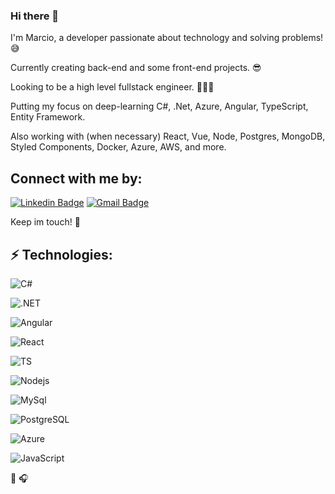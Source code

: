 ### Hi there 👋 
  
I'm Marcio, a developer passionate about technology and solving problems!  :sweat_smile:
  
  
Currently creating  back-end and some front-end projects. :sunglasses:  

Looking to be a high level fullstack engineer. 👨🏻‍💻


Putting my focus on deep-learning C#, .Net, Azure, Angular, TypeScript, Entity Framework.

Also working with (when necessary) React, Vue, Node, Postgres, MongoDB, Styled Components, Docker, Azure, AWS, and more.  
  
  
## Connect with me by:  
[![Linkedin Badge](https://img.shields.io/badge/-marcioramires-blue?style=flat-square&logo=Linkedin&logoColor=white&link=https://www.linkedin.com/in/marcio-ramires)](https://www.linkedin.com/in/marcio-ramires/)
[![Gmail Badge](https://img.shields.io/badge/-marcioramiresgt@gmail.com-c14438?style=flat-square&logo=Gmail&logoColor=white&link=mailto:marcioramiresgt@gmail.com)](mailto:marcioramiresgt@gmail.com)  
  
Keep im touch! :raising_hand:  
  
  
## ⚡ Technologies:  
![C#](https://img.shields.io/badge/C%23-239120?style=for-the-badge&logo=c-sharp&logoColor=white)

![.NET](https://img.shields.io/badge/.NET-5C2D91?style=for-the-badge&logo=.net&logoColor=white)

![Angular](https://img.shields.io/badge/Angular-DD0031?style=for-the-badge&logo=angular&logoColor=white)

![React](https://img.shields.io/badge/-React-black?style=flat-square&logo=react)

![TS](https://img.shields.io/badge/TypeScript-007ACC?style=for-the-badge&logo=typescript&logoColor=white)

![Nodejs](https://img.shields.io/badge/-Nodejs-black?style=flat-square&logo=Node.js)

![MySql](https://img.shields.io/badge/MySQL-00000F?style=for-the-badge&logo=mysql&logoColor=white)

![PostgreSQL](https://img.shields.io/badge/PostgreSQL-316192?style=for-the-badge&logo=postgresql&logoColor=white)

![Azure](https://img.shields.io/badge/Microsoft_Azure-0089D6?style=for-the-badge&logo=microsoft-azure&logoColor=white)

![JavaScript](https://img.shields.io/badge/-JavaScript-black?style=flat-square&logo=javascript)



  
    
:book: :headphones:
